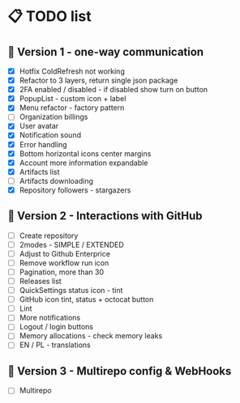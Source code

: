 # 📋 TODO list

## 🚀 Version 1 - one-way communication

- [x] Hotfix ColdRefresh not working
- [x] Refactor to 3 layers, return single json package
- [x] 2FA enabled / disabled - if disabled show turn on button
- [x] PopupList - custom icon + label
- [x] Menu refactor - factory pattern
- [ ] Organization billings
- [x] User avatar
- [x] Notification sound
- [x] Error handling
- [x] Bottom horizontal icons center margins
- [x] Account more information expandable
- [x] Artifacts list
- [ ] Artifacts downloading
- [x] Repository followers - stargazers

## 🌟 Version 2 - Interactions with GitHub
- [ ] Create repository
- [ ] 2modes - SIMPLE / EXTENDED
- [ ] Adjust to Github Enterprice
- [ ] Remove workflow run icon
- [ ] Pagination, more than 30
- [ ] Releases list
- [ ] QuickSettings status icon - tint
- [ ] GitHub icon tint, status + octocat button
- [ ] Lint
- [ ] More notifications
- [ ] Logout / login buttons
- [ ] Memory allocations - check memory leaks
- [ ] EN / PL - translations

## 🎯 Version 3 - Multirepo config & WebHooks

- [ ] Multirepo
